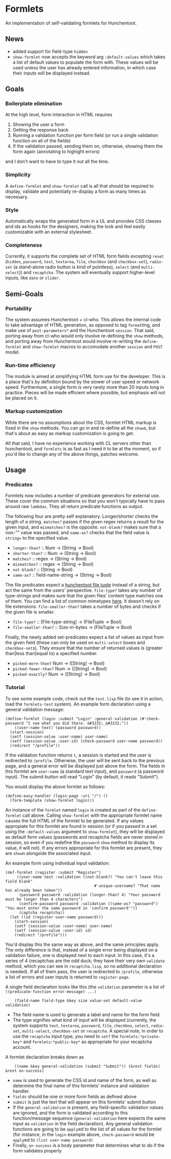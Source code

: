 Formlets
========

An implementation of self-validating formlets for Hunchentoot.

News
----

- added support for field-type `hidden`
- `show-formlet` now accepts the keyword arg `:default-values` which takes a list of default values to populate the form with. These values will be used unless the user has already entered information, in which case their inputs will be displayed instead.

Goals
-----

### Boilerplate elimination
At the high level, form interaction in HTML requires 

1. Showing the user a form
2. Getting the response back
3. Running a validation function per form field (or run a single validation function on all of the fields)
4. If the validation passed, sending them on, otherwise, showing them the form again (annotating to highight errors)

and I don't want to have to type it out all the time.

### Simplicity
A `define-formlet` and `show-formlet` call is all that should be required to display, validate and potentially re-display a form as many times as necessary.

### Style
Automatically wraps the generated form in a UL and provides CSS classes and ids as hooks for the designers, making the look and feel easily customizable with an external stylesheet.

### Completeness
Currently, it supports the complete set of HTML form fields excepting `reset` (`hidden`, `password`, `text`, `textarea`, `file`, `checkbox` (and `checkbox-set`), `radio-set` (a stand-alone radio button is kind of pointless), `select` (and `multi-select`)) and `recaptcha`. 
The system will eventually support higher-level inputs, like `date` or `slider`.

Semi-Goals
---------

### Portability
The system assumes Hunchentoot + cl-who. This allows the internal code to take advantage of HTML generation, as opposed to tag `format`ting, and make use of `post-parameters*` and the Hunchentoot `session`. That said, porting away from cl-who would only involve re-defining the `show` methods, and porting away from Hunchentoot would involve re-writing the `define-formlet` and `show-formlet` macros to accomodate another `session` and `POST` model.

### Run-time efficiency
The module is aimed at simplifying HTML form use for the developer. This is a place that's by definition bound by the slower of user speed or network speed. Furthermore, a single form is very rarely more than 20 inputs long in practice. Pieces will be made efficient where possible, but emphasis will not be placed on it.

### Markup customization
While there are no assumptions about the CSS, formlet HTML markup is fixed in the `show` methods. You can go in and re-define all the `show`s, but that's about as easy as markup customization is going to get.


All that said, I have no experience working with CL servers other than hunchentoot, and `formlets` is as fast as I need it to be at the moment, so if you'd like to change any of the above things, patches welcome.

Usage
-----

### Predicates
Formlets now includes a number of predicate generators for external use. These cover the common situations so that you won't typically have to pass around raw `lambdas`. They all return predicate functions as output.

The following four are pretty self explanatory. Longer/shorter checks the length of a string. `matches?` passes if the given regex returns a result for the given input, and `mismatches?` is the opposite. `not-blank?` makes sure that a non-"" value was passed, and `same-as?` checks that the field value is `string=` to the specified value.

+ `longer-than?` :: Num -> (String -> Bool)
+ `shorter-than?` :: Num -> (String -> Bool)
+ `matches?` :: regex -> (String -> Bool)
+ `mismatches?` :: regex -> (String -> Bool)
+ `not-blank?` :: (String -> Bool)
+ `same-as?` :: field-name-string -> (String -> Bool)

The file predicates expect a [hunchentoot file tuple](http://weitz.de/hunchentoot/#upload) instead of a string, but act the same from the users' perspective. `file-type?` takes any number of type-strings and makes sure that the given files' content type matches one of them. You can find a list of common mimetypes [here](http://www.utoronto.ca/web/htmldocs/book/book-3ed/appb/mimetype.html). It doesn't rely on file extensions. `file-smaller-than?` takes a number of bytes and checks if the given file is smaller.

+ `file-type?` :: [File-type-string] -> (FileTuple -> Bool)
+ `file-smaller-than?` :: Size-in-bytes -> (FileTuple -> Bool)

Finally, the newly added set-predicates expect a list of values as input from the given field (these can only be used on `multi-select` boxes and `checkbox-set`s). They ensure that the number of returned values is (greater than|less than|equal to) a specified number.

+ `picked-more-than?` Num -> ([String] -> Bool)
+ `picked-fewer-than?` Num -> ([String] -> Bool)
+ `picked-exactly?` Num -> ([String] -> Bool)

### Tutorial
To see some example code, check out the `test.lisp` file (to see it in action, load the `formlets-test` system). An example form declaration using a general validation message:

	(define-formlet (login :submit "Login" :general-validation (#'check-password "I see what you did there. &#3232;_&#3232;"))
	    ((user-name text) (password password))
	  (start-session)
	  (setf (session-value :user-name) user-name)
	  (setf (session-value :user-id) (check-password user-name password))
	  (redirect "/profile"))

If the validation function returns `t`, a session is started and the user is redirected to `/profile`. Otherwise, the user will be sent back to the previous page, and a general error will be displayed just above the form. The fields in this formlet are `user-name` (a standard text input), and `password` (a password input). The submit button will read "Login" (by default, it reads "Submit").

You would display the above formlet as follows:

	(define-easy-handler (login-page :uri "/") ()
	  (form-template (show-formlet login)))

An instance of the `formlet` named `login` is created as part of the `define-formlet` call above. Calling `show-formlet` with the appropriate formlet name causes the full HTML of the formlet to be generated. If any values appropiate for this formlet are found in session (or if you passed in a set using the `:default-values` argument to `show-formlet`), they will be displayed as default form values (passwords and recaptcha fields are never stored in session, so even if you redefine the `password` `show` method to display its value, it will not). If any errors appropriate for this formlet are present, they are `show`n alongside the associated input.

An example form using individual input validation:

	(def-formlet (register :submit "Register")
	     ((user-name text :validation ((not-blank?) "You can't leave this field blank"
                                           #`unique-username? "That name has already been taken"))
	      (password password :validation (longer-than? 4) "Your password must be longer than 4 characters")
	      (confirm-password password :validation ((same-as? "password") "You must enter the same password in 'confirm password'"))
	      (captcha recaptcha))
	  (let ((id (register user-name password)))
	    (start-session)
	    (setf (session-value :user-name) user-name)
	    (setf (session-value :user-id) id)
	    (redirect "/profile")))

You'd display this the same way as above, and the same principles apply. The only difference is that, instead of a single error being displayed on a validation failure, one is displayed next to each input. In this case, it's a series of 4 (recaptchas are the odd duck; they have their very own `validate` method, which you can see in `recaptcha.lisp`, so no additional declaration is needed). If all of them pass, the user is redirected to `/profile`, otherwise a list of errors and user inputs is returned to `register-page`.


A single field declaration looks like this (the `validation` parameter is a list of `((predicate-function error-message) ...)`

        (field-name field-type &key size value-set default-value validation)

+ The field name is used to generate a label and name for the form field. 
+ The type signifies what kind of input will be displayed (currently, the system supports `text`, `textarea`, `password`, `file`, `checkbox`, `select`, `radio-set`, `multi-select`, `checkbox-set` or `recaptcha`. A special note, in order to use the `recaptcha` input type, you need to `setf` the `formlets:*private-key*` and `formlets:*public-key*` as appropriate for your recaptcha account.

A formlet declaration breaks down as

        ((name &key general-validation (submit "Submit")) (&rest fields) &rest on-success)

+ `name` is used to generate the CSS id and name of the form, as well as determine the final name of this formlets' instance and validation handler.
+ `fields` should be one or more form fields as defined above
+ `submit` is just the text that will appear on this formlets' submit button
+ If the `general-validation` is present, any field-specific validation values are ignored, and the form is validated according to this function/message sequence (`general-validation` here expects the same input as `validation` in the field declaration). Any general validation functions are going to be `apply`ed to the list of all values for the formlet (for instance, in the `login` example above, `check-password` would be `apply`ed to `(list user-name password)`
+ Finally, `on-success` is a body parameter that determines what to do if the form validates properly
